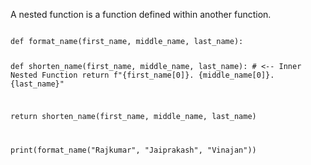 A nested function is a function defined within another function.

<Editor lang="python">
<code>
def format_name(first_name, middle_name, last_name):

  def shorten_name(first_name, middle_name, last_name): # <-- Inner Nested Function
    return f"{first_name[0]}. {middle_name[0]}. {last_name}"

  return shorten_name(first_name, middle_name, last_name)

print(format_name("Rajkumar", "Jaiprakash", "Vinajan"))
</code>
</Editor>
